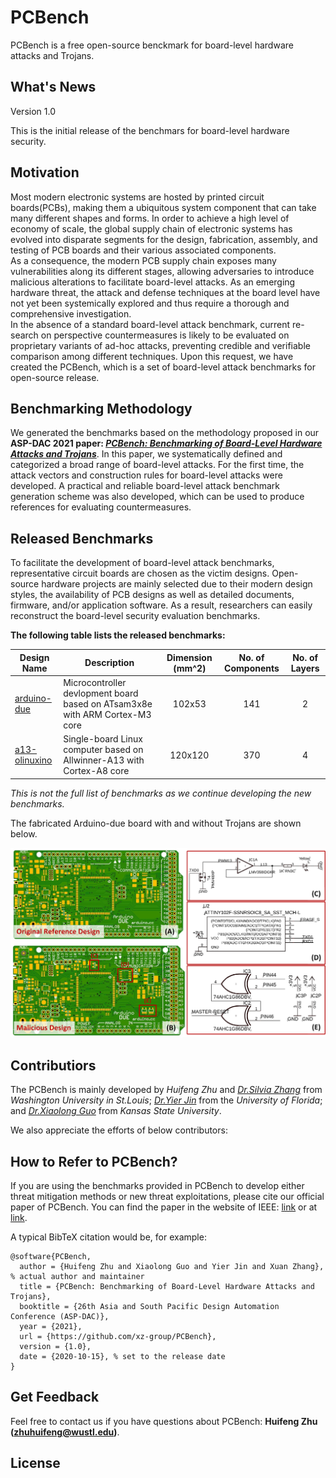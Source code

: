 # PCBench

PCBench is a free open-source benckmark for board-level hardware attacks and Trojans.

## What's News

Version 1.0

This is the initial release of the benchmars for board-level hardware security.

## Motivation
Most modern electronic systems are hosted by printed circuit boards(PCBs), making them a ubiquitous system component that can take many different shapes and forms. In order to achieve a high level of economy of scale, the global supply chain of electronic systems has evolved into disparate segments for the design, fabrication, assembly, and testing of PCB boards and their various associated components. <br />
As a consequence, the modern PCB supply chain exposes many vulnerabilities along its different stages, allowing adversaries to introduce malicious alterations to facilitate board-level attacks. As an emerging hardware threat, the attack and defense techniques at the board level have not yet been systemically explored and thus require a thorough and comprehensive investigation. <br />
In the absence of a standard board-level attack benchmark, current re-search on perspective countermeasures is likely to be evaluated on proprietary variants of ad-hoc attacks, preventing credible and verifiable comparison among different techniques. Upon this request, we have created the PCBench, which is a set of board-level attack benchmarks for open-source release.

## Benchmarking Methodology

We generated the benchmarks based on the methodology proposed in our **ASP-DAC 2021 paper: *[PCBench: Benchmarking of Board-Level Hardware Attacks and Trojans](http://jin.ece.ufl.edu/papers/ASPDAC2021_PCB.PDF)***.
In this paper, we systematically defined and categorized a broad range of board-level attacks. 
For the first time, the attack vectors and construction rules for board-level attacks were developed.
A practical and reliable board-level attack benchmark generation scheme was also developed, which can be used to produce references for evaluating countermeasures.

## Released Benchmarks
To facilitate the development of board-level attack benchmarks, representative circuit boards are chosen as the victim designs. 
Open-source hardware projects are mainly selected due to their modern design styles, the availability of PCB designs as well as detailed documents, firmware, and/or application software. 
As a result, researchers can easily reconstruct the board-level security evaluation benchmarks. 

**The following table lists the released benchmarks:**

 Design Name | Description | Dimension (mm^2) | No. of Components | No. of Layers
 ----------- | ----------- | :---------: | :-----------------: | :-------------:
 [arduino-due]() | Microcontroller devlopment board based on ATsam3x8e with ARM Cortex-M3 core | 102x53 | 141 | 2
 [a13-olinuxino]() | Single-board Linux computer based on Allwinner-A13 with Cortex-A8 core | 120x120|370|4


*This is not the full list of benchmarks as we continue developing the new benchmarks.* 

The fabricated Arduino-due board with and without Trojans are shown below.

![Arduino Due Board](/image/arduino_due.jpg)


## Contributiors
The PCBench is mainly developed by *Huifeng Zhu* and *[Dr.Silvia Zhang](https://xzgroup.wustl.edu/people/xuan-silvia-zhang/)* from *Washington University in St.Louis*; *[Dr.Yier Jin](http://jin.ece.ufl.edu/)* from the *University of Florida*; and *[Dr.Xiaolong Guo](https://www.ece.k-state.edu/people/faculty/guo/)* from *Kansas State University*.

We also appreciate the efforts of below contributors: 

## How to Refer to PCBench?
If you are using the benchmarks provided in PCBench to develop either threat mitigation methods or new threat exploitations, please cite our official paper of PCBench. 
You can find the paper in the website of IEEE: [link]() or at [link](http://jin.ece.ufl.edu/papers/ASPDAC2021_PCB.PDF).

A typical BibTeX citation would be, for example:
```
@software{PCBench,
  author = {Huifeng Zhu and Xiaolong Guo and Yier Jin and Xuan Zhang}, % actual author and maintainer
  title = {PCBench: Benchmarking of Board-Level Hardware Attacks and Trojans},
  booktitle = {26th Asia and South Pacific Design Automation Conference (ASP-DAC)},
  year = {2021},
  url = {https://github.com/xz-group/PCBench},
  version = {1.0},
  date = {2020-10-15}, % set to the release date
}
```
## Get Feedback
Feel free to contact us if you have questions about PCBench: **Huifeng Zhu (zhuhuifeng@wustl.edu)**.

## License
